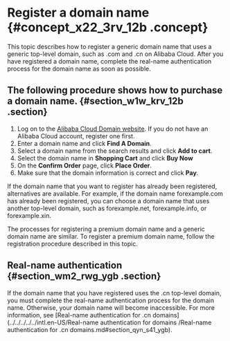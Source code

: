 # Register a domain name {#concept_x22_3rv_12b .concept}

This topic describes how to register a generic domain name that uses a generic top-level domain, such as .com and .cn on Alibaba Cloud. After you have registered a domain name, complete the real-name authentication process for the domain name as soon as possible.

## The following procedure shows how to purchase a domain name. {#section_w1w_krv_12b .section}

1.  Log on to the [Alibaba Cloud Domain website](https://www.alibabacloud.com/domain). If you do not have an Alibaba Cloud account, register one first.
2.  Enter a domain name and click **Find A Domain**.
3.  Select a domain name from the search results and click **Add to cart**.
4.  Select the domain name in **Shopping Cart** and click **Buy Now**
5.  On the **Confirm Order** page, click **Place Order**.
6.  Make sure that the domain information is correct and click **Pay**.

If the domain name that you want to register has already been registered, alternatives are available. For example, if the domain name forexample.com has already been registered, you can choose a domain name that uses another top-level domain, such as forexample.net, forexample.info, or forexample.xin.

The processes for registering a premium domain name and a generic domain name are similar. To register a premium domain name, follow the registration procedure described in this topic.

## Real-name authentication {#section_wm2_rwg_ygb .section}

If the domain name that you have registered uses the .cn top-level domain, you must complete the real-name authentication process for the domain name. Otherwise, your domain name will become inaccessible. For more information, see [Real-name authentication for .cn domains](../../../../../intl.en-US/Real-name authentication for domains /Real-name authentication for .cn domains.md#section_qyn_s41_ygb).

